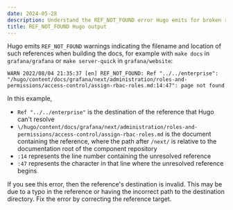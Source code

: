```yaml
---
date: 2024-05-28
description: Understand the REF_NOT_FOUND error Hugo emits for broken relref links.
title: REF_NOT_FOUND Hugo output
---
```


[//]: # "This file documents an example Hugo error output for relref and links."
[//]: # "This shared file is included in these locations:"
[//]: # "- Page: [Test documentation changes](https://grafana.com/docs/writers-toolkit/review/test-documentation-changes/#example-rebuild-failed-due-to-missing-shortcode)"
[//]: # "  Source: [test-documentation-changes/index.md](https://github.com/grafana/writers-toolkit/blob/main/docs/sources/review/test-documentation-changes/index.md?plain=1#L99)"
[//]: #
[//]: # "If you make changes to this file, verify that the meaning and content are not changed in any place where the file is included."

Hugo emits `REF_NOT_FOUND` warnings indicating the filename and location of such references when building the docs, for example with `make docs` in `grafana/grafana` or `make server-quick` in `grafana/website`:

```
WARN 2022/08/04 21:35:37 [en] REF_NOT_FOUND: Ref "../../enterprise": "/hugo/content/docs/grafana/next/administration/roles-and-permissions/access-control/assign-rbac-roles.md:14:47": page not found
```

In this example,

- `Ref "../../enterprise"` is the destination of the reference that Hugo can't resolve
- `\/hugo/content/docs/grafana/next/administration/roles-and-permissions/access-control/assign-rbac-roles.md` is the document containing the reference, where the path after `/next/` is relative to the documentation root of the component repository
- `:14` represents the line number containing the unresolved reference
- `:47` represents the character in that line where the unresolved reference begins

If you see this error, then the reference's destination is invalid.
This may be due to a typo in the reference or having the incorrect path to the destination directory.
Fix the error by correcting the reference target.
